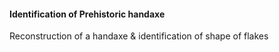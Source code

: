 #### Identification of Prehistoric handaxe
Reconstruction of a handaxe & identification of shape of flakes
